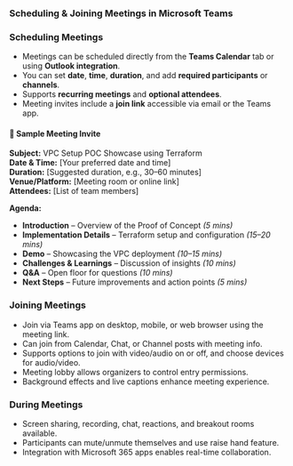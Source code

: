 
### Scheduling & Joining Meetings in Microsoft Teams

### Scheduling Meetings

- Meetings can be scheduled directly from the **Teams Calendar** tab or using **Outlook integration**.
- You can set **date**, **time**, **duration**, and add **required participants** or **channels**.
- Supports **recurring meetings** and **optional attendees**.
- Meeting invites include a **join link** accessible via email or the Teams app.

#### 📅 Sample Meeting Invite

**Subject:** VPC Setup POC Showcase using Terraform  
**Date & Time:** [Your preferred date and time]  
**Duration:** [Suggested duration, e.g., 30–60 minutes]  
**Venue/Platform:** [Meeting room or online link]  
**Attendees:** [List of team members]

**Agenda:**

- **Introduction** – Overview of the Proof of Concept *(5 mins)*
- **Implementation Details** – Terraform setup and configuration *(15–20 mins)*
- **Demo** – Showcasing the VPC deployment *(10–15 mins)*
- **Challenges & Learnings** – Discussion of insights *(10 mins)*
- **Q&A** – Open floor for questions *(10 mins)*
- **Next Steps** – Future improvements and action points *(5 mins)*

### Joining Meetings

  * Join via Teams app on desktop, mobile, or web browser using the meeting link.
  * Can join from Calendar, Chat, or Channel posts with meeting info.
  * Supports options to join with video/audio on or off, and choose devices for audio/video.
  * Meeting lobby allows organizers to control entry permissions.
  * Background effects and live captions enhance meeting experience.

### During Meetings

  * Screen sharing, recording, chat, reactions, and breakout rooms available.
  * Participants can mute/unmute themselves and use raise hand feature.
  * Integration with Microsoft 365 apps enables real-time collaboration.

